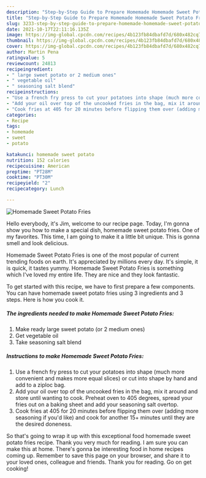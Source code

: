 ```yaml
---
description: "Step-by-Step Guide to Prepare Homemade Homemade Sweet Potato Fries"
title: "Step-by-Step Guide to Prepare Homemade Homemade Sweet Potato Fries"
slug: 3233-step-by-step-guide-to-prepare-homemade-homemade-sweet-potato-fries
date: 2021-10-17T22:11:16.135Z
image: https://img-global.cpcdn.com/recipes/4b123fb84dbafd7d/680x482cq70/homemade-sweet-potato-fries-recipe-main-photo.jpg
thumbnail: https://img-global.cpcdn.com/recipes/4b123fb84dbafd7d/680x482cq70/homemade-sweet-potato-fries-recipe-main-photo.jpg
cover: https://img-global.cpcdn.com/recipes/4b123fb84dbafd7d/680x482cq70/homemade-sweet-potato-fries-recipe-main-photo.jpg
author: Martin Pena
ratingvalue: 5
reviewcount: 24813
recipeingredient:
- " large sweet potato or 2 medium ones"
- " vegetable oil"
- " seasoning salt blend"
recipeinstructions:
- "Use a french fry press to cut your potatoes into shape (much more convenient and makes more equal slices) or cut into shape by hand and add to a ziploc bag."
- "Add your oil over top of the uncooked fries in the bag, mix it around and store until wanting to cook. Preheat oven to 405 degrees, spread your fries out on a baking sheet and add your seasoning salt overtop."
- "Cook fries at 405 for 20 minutes before flipping them over (adding more seasoning if you&#39;d like) and cook for another 15+ minutes until they are the desired doneness."
categories:
- Recipe
tags:
- homemade
- sweet
- potato

katakunci: homemade sweet potato 
nutrition: 152 calories
recipecuisine: American
preptime: "PT28M"
cooktime: "PT30M"
recipeyield: "2"
recipecategory: Lunch

---
```



![Homemade Sweet Potato Fries](https://img-global.cpcdn.com/recipes/4b123fb84dbafd7d/680x482cq70/homemade-sweet-potato-fries-recipe-main-photo.jpg)

Hello everybody, it's Jim, welcome to our recipe page. Today, I'm gonna show you how to make a special dish, homemade sweet potato fries. One of my favorites. This time, I am going to make it a little bit unique. This is gonna smell and look delicious.

Homemade Sweet Potato Fries is one of the most popular of current trending foods on earth. It's appreciated by millions every day. It's simple, it is quick, it tastes yummy. Homemade Sweet Potato Fries is something which I've loved my entire life. They are nice and they look fantastic.




To get started with this recipe, we have to first prepare a few components. You can have homemade sweet potato fries using 3 ingredients and 3 steps. Here is how you cook it.

<!--inarticleads1-->

##### The ingredients needed to make Homemade Sweet Potato Fries:

1. Make ready  large sweet potato (or 2 medium ones)
1. Get  vegetable oil
1. Take  seasoning salt blend




<!--inarticleads2-->

##### Instructions to make Homemade Sweet Potato Fries:

1. Use a french fry press to cut your potatoes into shape (much more convenient and makes more equal slices) or cut into shape by hand and add to a ziploc bag.
1. Add your oil over top of the uncooked fries in the bag, mix it around and store until wanting to cook. Preheat oven to 405 degrees, spread your fries out on a baking sheet and add your seasoning salt overtop.
1. Cook fries at 405 for 20 minutes before flipping them over (adding more seasoning if you&#39;d like) and cook for another 15+ minutes until they are the desired doneness.




So that's going to wrap it up with this exceptional food homemade sweet potato fries recipe. Thank you very much for reading. I am sure you can make this at home. There's gonna be interesting food in home recipes coming up. Remember to save this page on your browser, and share it to your loved ones, colleague and friends. Thank you for reading. Go on get cooking!
